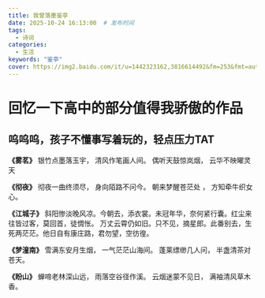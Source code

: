 ```yaml
---
title: 我曾落墨鉴亭
date: 2025-10-24 16:13:00  # 发布时间
tags: 
  - 诗词
categories: 
  - 生活
keywords: "鉴亭"
cover: https://img2.baidu.com/it/u=1442323162,3816614492&fm=253&fmt=auto&app=138&f=JPEG?w=1422&h=800
---
```


# 回忆一下高中的部分值得我骄傲的作品
## 呜呜呜，孩子不懂事写着玩的，轻点压力TAT

**《雾茗》**
银竹点墨落玉宇，
清风作笔画人间。
偶听天鼓惊岚烟，
云华不映曜灵天

**《彻夜》**
彻夜一曲终须尽，
身向陌路不问今。
朝来梦醒苍茫处 ，
方知牵牛织女心。

**《江城子》**
斜阳惨淡晚风凉。今朝去，添衣裳。未冠年华，奈何紧行囊。红尘来往皆过客，莫回首，徒惆怅。        万丈云霄仍如旧。只不见，摘星郎。此番别去，生死两茫茫。他日自有康庄路，君勿望，空彷徨。

**《梦潼南》**
雪满东安月生烟，
一气茫茫山海间。
蓬莱缥缈几人问，
半盏清茶对苍天。

**《盼山》**
蝉啼老林深山远，
雨落空谷径作溪。
云烟迷蒙不见日，
满袖清风草木香。
